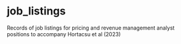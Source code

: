 # job_listings
Records of job listings for pricing and revenue management analyst positions to accompany Hortacsu et al (2023)
